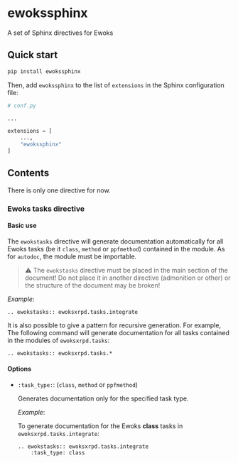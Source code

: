 # ewokssphinx

A set of Sphinx directives for Ewoks

## Quick start

```bash
pip install ewokssphinx
```

Then, add `ewokssphinx` to the list of `extensions` in the Sphinx configuration file:

```python
# conf.py

...

extensions = [
    ...,
    "ewokssphinx"
]
```

## Contents

There is only one directive for now.

### Ewoks tasks directive

#### Basic use

The `ewokstasks` directive will generate documentation automatically for all Ewoks tasks (be it `class`, `method` or `ppfmethod`) contained in the module. As for `autodoc`, the module must be importable.


> ⚠️ The `ewokstasks` directive must be placed in the main section of the document! Do not place it in another directive (admonition or other) or the structure of the document may be broken! 


_Example_: 
```
.. ewokstasks:: ewoksxrpd.tasks.integrate
```

It is also possible to give a pattern for recursive generation. For example, The following command will generate documentation for all tasks contained in the modules of `ewoksxrpd.tasks`:

```
.. ewokstasks:: ewoksxrpd.tasks.*
```

#### Options

- `:task_type:`: (`class`, `method` or `ppfmethod`)

    Generates documentation only for the specified task type.

    _Example_:

    To generate documentation for the Ewoks **class** tasks in `ewoksxrpd.tasks.integrate`: 

    ```
    .. ewokstasks:: ewoksxrpd.tasks.integrate
        :task_type: class
    ```
